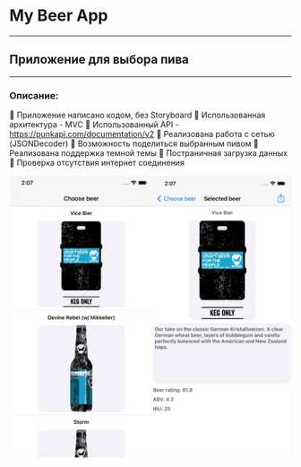 # My Beer App
____
## Приложение для выбора пива
____
### Описание:
:beer: Приложение написано кодом, без Storyboard
:beer: Использованная архитектура - MVC
:beer: Использованный API - https://punkapi.com/documentation/v2
:beer: Реализована работа с сетью (JSONDecoder)
:beer: Возможность поделиться выбранным пивом
:beer: Реализована поддержка темной темы
:beer: Постраничная загрузка данных
:beer: Проверка отсутствия интернет соединения


![Иллюстрация к проекту](https://github.com/LeshaAleshaaa/My-Beer-App/blob/master/BeerInfo.JPG)
